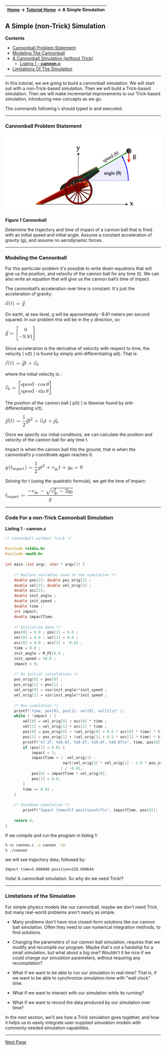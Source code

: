 | [Home](/trick) → [Tutorial Home](Tutorial) → A Simple Simulation |
|----------------------------------------------------------------|

<!-- Section -->
<a id=simulating-a-cannonball></a>
## A Simple (non-Trick) Simulation

**Contents**

* [Cannonball Problem Statement](#cannonball-problem-stated)<br>
* [Modeling The Cannonball](#modeling-the-cannonball)<br>
* [A Cannonball Simulation (without Trick)](#a-cannonball-simulation-without-trick)<br>
  - [Listing 1 - **cannon.c**](#listing_1_cannon.c)
* [Limitations Of The Simulation](#limitations-of-the-simulation)<br>

***

In this tutorial, we are going to build a cannonball simulation. We will start out with
a non-Trick-based simulation. Then we will build a Trick-based simulation. Then we
will make incremental improvements to our Trick-based simulation, introducing new
concepts as we go.

The commands following `%` should typed in and executed.

---
 
<a id=cannonball-problem-stated></a>
### Cannonball Problem Statement

![Cannon](images/CannonInit.png)

**Figure 1 Cannonball**

Determine the trajectory and time of impact of a cannon ball that is fired 
with an initial speed and initial angle. Assume a constant acceleration of
gravity (g), and assume no aerodynamic forces.

---
<a id=modeling-the-cannonball></a>
### Modeling the Cannonball

For this particular problem it's possible to write down equations that
will give us the position, and velocity of the cannon ball for any time (t).
We can also write an equation that will give us the cannon ball’s time of impact.

The cannonball’s acceleration over time is constant. It's just the acceleration of gravity:

![equation_acc](images/equation_acc.png)

On earth, at sea-level, g will be approximately -9.81 meters per second squared.
In our problem this will be in the y direction, so:

![equation_init_g](images/equation_init_g.png)

Since acceleration is the derivative of velocity with respect to time, the
velocity [ v(t) ] is found by simply anti-differentiating a(t). That is:

![equation_analytic_v_of_t](images/equation_analytic_v_of_t.png)

where the initial velocity is :

![equation_init_v](images/equation_init_v.png)

The position of the cannon ball [ p(t) ] is likewise found by anti-differentiating
v(t).

![equation_analytic_p_of_t](images/equation_analytic_p_of_t.png)

Once we specify our initial conditions, we can calculate the position and
velocity of the cannon ball for any time t.

Impact is when the cannon ball hits the ground, that is when the cannonball’s
y-coordinate again reaches 0.

![equation_analytic_y_of_t_impact](images/equation_analytic_y_of_t_impact.png)

Solving for t (using the quadratic formula), we get the time of impact:

![equation_analytic_t_impact](images/equation_analytic_t_impact.png)

---
<a id=a-cannonball-simulation-without-trick></a>
### Code For a non-Trick Cannonball Simulation

<a id=listing_1_cannon.c></a>
**Listing 1 - cannon.c**

```c
/* Cannonball without Trick */

#include <stdio.h>
#include <math.h>

int main (int argc, char * argv[]) {

    /* Declare variables used in the simulation */
    double pos[2]; double pos_orig[2] ;
    double vel[2]; double vel_orig[2] ;
    double acc[2];
    double init_angle ;
    double init_speed ;
    double time ;
    int impact;
    double impactTime;

    /* Initialize data */
    pos[0] = 0.0 ; pos[1] = 0.0 ;
    vel[0] = 0.0 ; vel[1] = 0.0 ;
    acc[0] = 0.0 ; acc[1] = -9.81 ;
    time = 0.0 ;
    init_angle = M_PI/6.0 ;
    init_speed = 50.0 ;
    impact = 0;

    /* Do initial calculations */
    pos_orig[0] = pos[0] ;
    pos_orig[1] = pos[1] ;
    vel_orig[0] = cos(init_angle)*init_speed ;
    vel_orig[1] = sin(init_angle)*init_speed ;

    /* Run simulation */
    printf("time, pos[0], pos[1], vel[0], vel[1]\n" );
    while ( !impact ) {
        vel[0] = vel_orig[0] + acc[0] * time ;
        vel[1] = vel_orig[1] + acc[1] * time ;
        pos[0] = pos_orig[0] + (vel_orig[0] + 0.5 * acc[0] * time) * time ;
        pos[1] = pos_orig[1] + (vel_orig[1] + 0.5 * acc[1] * time) * time ;
        printf("%7.2f, %10.6f, %10.6f, %10.6f, %10.6f\n", time, pos[0], pos[1], vel[0], vel[1] );
        if (pos[1] < 0.0) {
            impact = 1;
            impactTime = (- vel_orig[1] - 
                          sqrt(vel_orig[1] * vel_orig[1] - 2.0 * pos_orig[1])
                         ) / -9.81; 
            pos[0] = impactTime * vel_orig[0];
            pos[1] = 0.0;
        }
        time += 0.01 ;
    }

    /* Shutdown simulation */
        printf("Impact time=%lf position=%lf\n", impactTime, pos[0]);

    return 0;
}
```

If we compile and run the program in listing 1:

```bash
% cc cannon.c -o cannon -lm
% ./cannon
```

we will see trajectory data, followed by:

```
Impact time=5.096840 position=220.699644
```
Voila! A cannonball simulation. So why do we need Trick!?

---
 
<a id=limitations-of-the-simulation></a>
### Limitations of the Simulation

For simple physics models like our cannonball, maybe we don't need Trick, but many real-world problems aren't nearly as simple.

* Many problems don't have nice closed-form solutions like our
cannon ball simulation. Often they need to use numerical integration methods,
to find solutions.

* Changing the parameters of our cannon ball simulation, requires that we modify
and recompile our program. Maybe that's not a hardship for a small
simulation, but what about a big one? Wouldn't it be nice if we could change our
simulation parameters, without requiring any recompilation?

* What if we want to be able to run our simulation in real-time? That is, if
we want to be able to synchronize simulation-time with "wall clock" time.

* What if we want to interact with our simulation while its running?

* What if we want to record the data produced by our simulation over time?

In the next section, we'll see how a Trick simulation goes together, and how it helps us to easily integrate user-supplied simulation models with commonly needed simulation capabilites.

---
[Next Page](ATutArchitecture)
